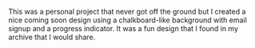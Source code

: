 This was a personal project that never got off the ground but I created a nice coming soon design using a chalkboard-like background with email signup and a progress indicator. It was a fun design that I found in my archive that I would share.
